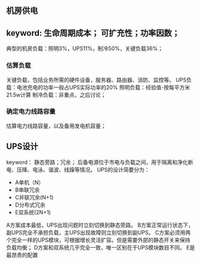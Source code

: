 ## 机房供电
keyword: 生命周期成本； 可扩充性；功率因数；
---

典型的机房负载：照明3%，UPS11%，制冷50%，关键负载36%；
### 估算负载
关键负载，包括业务所需的硬件设备，服务器、路由器、消防、监控等。
UPS负载：电池充电的功率一般占UPS实际功率的20%
照明负载：经验值-按每平方米21.5w计算
制冷负载：非重点，之后讨论；

### 确定电力线路容量
估算电力线路容量，以及备用发电机容量；

## UPS设计
keyword： 静态旁路；冗余；
后备电源位于市电与负载之间，用于隔离和净化断电、压降、电泳、谐波、线躁等情况。
UPS的设计简要分为：
* A单机（N）
* B串联冗余
* C并联冗余(N+1)
* D分布式冗余
* E双系统(2N+1)

A方案成本最低，UPS出现问题时立刻切换到静态旁路。
B方案正常运行状态下，副UPS完全不承担负载，主UPS出现故障则立刻切换到副UPS。
C方案必须用两个完全一样的UPS模块，可根据增长灵活扩容。但是需要外部的静态开关来保持负载均衡；
D方案和双系统几乎完全一致，唯一区别在于UPS模块数目不同。
E是最昂贵的配置

